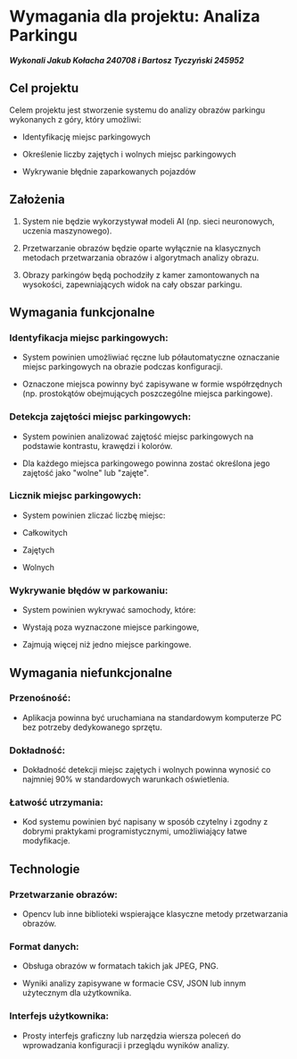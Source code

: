 # Wymagania dla projektu: Analiza Parkingu

***Wykonali Jakub Kołacha 240708 i Bartosz Tyczyński 245952***

## Cel projektu

Celem projektu jest stworzenie systemu do analizy obrazów parkingu wykonanych z góry, który umożliwi:

- Identyfikację miejsc parkingowych

- Określenie liczby zajętych i wolnych miejsc parkingowych

- Wykrywanie błędnie zaparkowanych pojazdów

## Założenia

1. System nie będzie wykorzystywał modeli AI (np. sieci neuronowych, uczenia maszynowego).

2. Przetwarzanie obrazów będzie oparte wyłącznie na klasycznych metodach przetwarzania obrazów i algorytmach analizy
   obrazu.

3. Obrazy parkingów będą pochodziły z kamer zamontowanych na wysokości, zapewniających widok na cały obszar parkingu.

## Wymagania funkcjonalne

### Identyfikacja miejsc parkingowych:

- System powinien umożliwiać ręczne lub półautomatyczne oznaczanie miejsc parkingowych na obrazie podczas konfiguracji.

- Oznaczone miejsca powinny być zapisywane w formie współrzędnych (np. prostokątów obejmujących poszczególne miejsca
  parkingowe).

### Detekcja zajętości miejsc parkingowych:

- System powinien analizować zajętość miejsc parkingowych na podstawie kontrastu, krawędzi i kolorów.

- Dla każdego miejsca parkingowego powinna zostać określona jego zajętość jako "wolne" lub "zajęte".

### Licznik miejsc parkingowych:

- System powinien zliczać liczbę miejsc:

- Całkowitych

- Zajętych

- Wolnych

### Wykrywanie błędów w parkowaniu:

- System powinien wykrywać samochody, które:

- Wystają poza wyznaczone miejsce parkingowe,

- Zajmują więcej niż jedno miejsce parkingowe.

## Wymagania niefunkcjonalne

### Przenośność:

- Aplikacja powinna być uruchamiana na standardowym komputerze PC bez potrzeby dedykowanego sprzętu.

### Dokładność:

- Dokładność detekcji miejsc zajętych i wolnych powinna wynosić co najmniej 90% w standardowych warunkach oświetlenia.

### Łatwość utrzymania:

- Kod systemu powinien być napisany w sposób czytelny i zgodny z dobrymi praktykami programistycznymi, umożliwiający
  łatwe modyfikacje.

## Technologie

### Przetwarzanie obrazów:

- Opencv lub inne biblioteki wspierające klasyczne metody przetwarzania obrazów.

### Format danych:

- Obsługa obrazów w formatach takich jak JPEG, PNG.

- Wyniki analizy zapisywane w formacie CSV, JSON lub innym użytecznym dla użytkownika.

### Interfejs użytkownika:

- Prosty interfejs graficzny lub narzędzia wiersza poleceń do wprowadzania konfiguracji i przeglądu wyników analizy. 